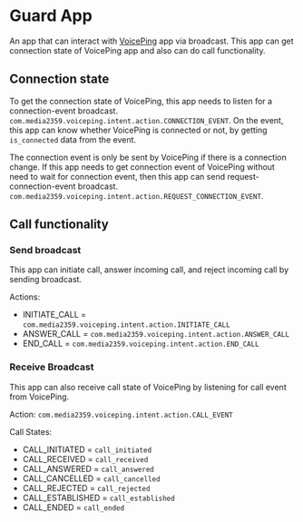 # Guard App

An app that can interact
with [VoicePing](https://play.google.com/store/apps/details?id=com.media2359.voiceping.store) app
via broadcast. This app can get connection state of VoicePing app and also can do call
functionality.

## Connection state

To get the connection state of VoicePing, this app needs to listen for a connection-event broadcast.
```com.media2359.voiceping.intent.action.CONNECTION_EVENT```. On the event, this app can know
whether VoicePing is connected or not, by getting ```is_connected``` data from the event.

The connection event is only be sent by VoicePing if there is a connection change. If this app needs
to get connection event of VoicePing without need to wait for connection event, then this app can
send request-connection-event
broadcast. ```com.media2359.voiceping.intent.action.REQUEST_CONNECTION_EVENT```.

## Call functionality

### Send broadcast

This app can initiate call, answer incoming call, and reject incoming call by sending broadcast.

Actions:

- INITIATE_CALL = ```com.media2359.voiceping.intent.action.INITIATE_CALL```
- ANSWER_CALL = ```com.media2359.voiceping.intent.action.ANSWER_CALL```
- END_CALL = ```com.media2359.voiceping.intent.action.END_CALL```

### Receive Broadcast

This app can also receive call state of VoicePing by listening for call event from VoicePing.

Action: ```com.media2359.voiceping.intent.action.CALL_EVENT```

Call States:

- CALL_INITIATED = ```call_initiated```
- CALL_RECEIVED = ```call_received```
- CALL_ANSWERED = ```call_answered```
- CALL_CANCELLED = ```call_cancelled```
- CALL_REJECTED = ```call_rejected```
- CALL_ESTABLISHED = ```call_established```
- CALL_ENDED = ```call_ended```
